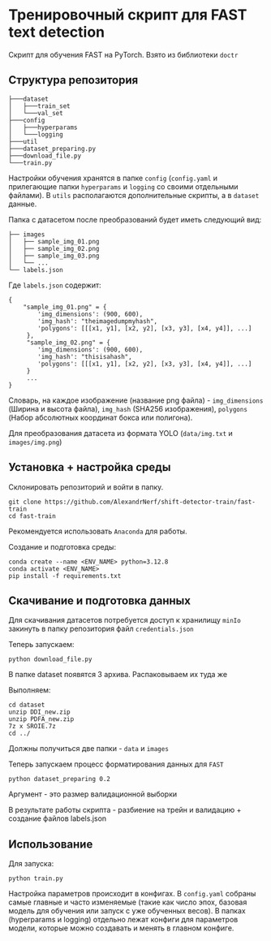 # Тренировочный скрипт для FAST text detection

Скрипт для обучения FAST на PyTorch. Взято из библиотеки `doctr`

## Структура репозитория

```
├───dataset
│   ├───train_set
│   └───val_set
├───config
│   ├───hyperparams
│   └───logging
├───util
├───dataset_preparing.py
├───download_file.py
└───train.py
```

Настройки обучения хранятся в папке `config` (`config.yaml` и прилегающие папки `hyperparams` и `logging` со своими отдельными файлами). В `utils` располагаются дополнительные скрипты, а в `dataset` данные.


Папка с датасетом после преобразований будет иметь следующий вид:

```shell
├── images
│   ├── sample_img_01.png
│   ├── sample_img_02.png
│   ├── sample_img_03.png
│   └── ...
└── labels.json
```

Где `labels.json` содержит:

```shell
{
    "sample_img_01.png" = {
        'img_dimensions': (900, 600),
        'img_hash': "theimagedumpmyhash",
        'polygons': [[[x1, y1], [x2, y2], [x3, y3], [x4, y4]], ...]
     },
     "sample_img_02.png" = {
        'img_dimensions': (900, 600),
        'img_hash': "thisisahash",
        'polygons': [[[x1, y1], [x2, y2], [x3, y3], [x4, y4]], ...]
     }
     ...
}
```

Словарь, на каждое изображение (название png файла) - `img_dimensions` (Ширина и высота файла), `img_hash` (SHA256 изображения), `polygons` (Набор абсолютных координат бокса или полигона). 

Для преобразования датасета из формата YOLO (`data/img.txt` и `images/img.png`)


## Установка + настройка среды

Склонировать репозиторий и войти в папку.

```shell
git clone https://github.com/AlexandrNerf/shift-detector-train/fast-train
cd fast-train
```

Рекомендуется использовать `Anaconda` для работы.

Создание и подготовка среды:
```shell
conda create --name <ENV_NAME> python=3.12.8
conda activate <ENV_NAME>
pip install -f requirements.txt
```

## Скачивание и подготовка данных

Для скачивания датасетов потребуется доступ к хранилищу `minIo` закинуть в папку репозитория файл `credentials.json`

Теперь запускаем:

```shell
python download_file.py
```

В папке dataset появятся 3 архива. Распаковываем их туда же

Выполняем:

```shell
cd dataset
unzip DDI_new.zip
unzip PDFA_new.zip
7z x SROIE.7z
cd ../
```

Должны получиться две папки - `data` и `images`

Теперь запускаем процесс форматирования данных для `FAST`

```shell
python dataset_preparing 0.2
```

Аргумент - это размер валидационной выборки

В результате работы скрипта - разбиение на трейн и валидацию + создание файлов labels.json

## Использование

Для запуска:

```shell
python train.py
```

Настройка параметров происходит в конфигах. В `config.yaml` собраны самые главные и часто изменяемые (такие как число эпох, базовая модель для обучения или запуск с уже обученных весов). В папках (hyperparams и logging) отдельно лежат конфиги для параметров модели, которые можно создавать и менять в главном конфиге.